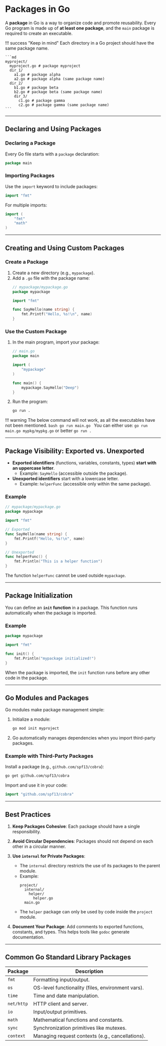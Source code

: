 # Packages in Go

A **package** in Go is a way to organize code and promote reusability. Every Go program is made up of **at least one package**, and the `main` package is required to create an executable.

!!! success "Keep in mind"
    Each directory in a Go project should have the same package name.

    ```md
    myproject/
      myproject.go # package myproject
      dir_1/
        a1.go # package alpha
        a2.go # package alpha (same package name)
      dir_2/
        b1.go # package beta
        b2.go # package beta (same package name)
        dir_3/
          c1.go # package gamma
          c2.go # package gamma (same package name)
    ```

---

## Declaring and Using Packages

### Declaring a Package
Every Go file starts with a `package` declaration:
```go
package main
```

### Importing Packages
Use the `import` keyword to include packages:
```go
import "fmt"
```

For multiple imports:
```go
import (
	"fmt"
	"math"
)
```

---

## Creating and Using Custom Packages

### Create a Package
1. Create a new directory (e.g., `mypackage`).
2. Add a `.go` file with the package name:
   ```go
   // mypackage/mypackage.go
   package mypackage

   import "fmt"

   func SayHello(name string) {
       fmt.Printf("Hello, %s!\n", name)
   }
   ```

### Use the Custom Package
1. In the main program, import your package:
   ```go
   // main.go
   package main

   import (
       "mypackage"
   )

   func main() {
       mypackage.SayHello("Deep")
   }
   ```

2. Run the program:
   ```bash
   go run .
   ```

!!! warning
    The below command will not work, as all the executables have not been mentioned.
    ```bash
    go run main.go
    ```
    You can either use: `go run main.go mypkg/mypkg.go` or better `go run .`

---

## Package Visibility: Exported vs. Unexported

- **Exported identifiers** (functions, variables, constants, types) **start with an uppercase letter**.
  - Example: `SayHello` (accessible outside the package).
- **Unexported identifiers** start with a lowercase letter.
  - Example: `helperFunc` (accessible only within the same package).

### Example
```go
// mypackage/mypackage.go
package mypackage

import "fmt"

// Exported
func SayHello(name string) {
	fmt.Printf("Hello, %s!\n", name)
}

// Unexported
func helperFunc() {
	fmt.Println("This is a helper function")
}
```

The function `helperFunc` cannot be used outside `mypackage`.

---

## Package Initialization

You can define an **`init` function** in a package. This function runs automatically when the package is imported.

### Example
```go
package mypackage

import "fmt"

func init() {
	fmt.Println("mypackage initialized!")
}
```

When the package is imported, the `init` function runs before any other code in the package.

---

## Go Modules and Packages

Go modules make package management simple:
1. Initialize a module:
   ```bash
   go mod init myproject
   ```
2. Go automatically manages dependencies when you import third-party packages.

### Example with Third-Party Packages

Install a package (e.g., `github.com/spf13/cobra`):
```bash
go get github.com/spf13/cobra
```

Import and use it in your code:
```go
import "github.com/spf13/cobra"
```

---

## Best Practices

1. **Keep Packages Cohesive**:
   Each package should have a single responsibility.

2. **Avoid Circular Dependencies**:
   Packages should not depend on each other in a circular manner.

3. **Use `internal` for Private Packages**:
   - The `internal` directory restricts the use of its packages to the parent module.
   - Example:
     ```
     project/
       internal/
         helper/
           helper.go
       main.go
     ```
   - The `helper` package can only be used by code inside the `project` module.

4. **Document Your Package**:
   Add comments to exported functions, constants, and types. This helps tools like `godoc` generate documentation.

---

## Common Go Standard Library Packages

| Package  | Description                                       |
|----------|---------------------------------------------------|
| `fmt`    | Formatting input/output.                         |
| `os`     | OS-level functionality (files, environment vars).|
| `time`   | Time and date manipulation.                      |
| `net/http` | HTTP client and server.                        |
| `io`     | Input/output primitives.                         |
| `math`   | Mathematical functions and constants.            |
| `sync`   | Synchronization primitives like mutexes.         |
| `context`| Managing request contexts (e.g., cancellations). |
